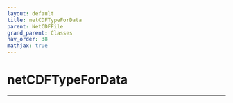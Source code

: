 ```yaml
---
layout: default
title: netCDFTypeForData
parent: NetCDFFile
grand_parent: Classes
nav_order: 38
mathjax: true
---
```


#  netCDFTypeForData




---

